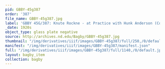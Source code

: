 ```yaml
---
pid: GBBY-45g387
order: '387'
file_name: GBBY-45g387.jpg
label: 'GBBY 45G/387: Knute Rockne - at Practice with Hunk Anderson (Coach) - c1920s'
_date: 1920s
object_type: glass plate negative
source: http://archives.nd.edu/Bagby/GBBY-45g387.jpg
thumbnail: "/img/derivatives/iiif/images/GBBY-45g387/full/250,/0/default.jpg"
manifest: "/img/derivatives/iiif/images/GBBY-45g387/manifest.json"
full: "/img/derivatives/iiif/images/GBBY-45g387/full/1140,/0/default.jpg"
layout: bagby_item
collection: bagby
---
```

